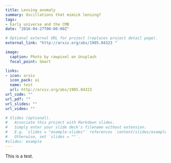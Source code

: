 ```yaml
---
title: Lensing anomaly
summary: Oscillations that mimick lensing?
tags:
- Early universe and the CMB
date: "2016-04-27T00:00:00Z"

# Optional external URL for project (replaces project detail page).
external_link: "http://arxiv.org/abs/1905.04323 "

image:
  caption: Photo by rawpixel on Unsplash
  focal_point: Smart

links:
- icon: arxiv
  icon_pack: ai
  name: test
  url: http://arxiv.org/abs/1905.04323 
url_code: ""
url_pdf: ""
url_slides: ""
url_video: ""

# Slides (optional).
#   Associate this project with Markdown slides.
#   Simply enter your slide deck's filename without extension.
#   E.g. `slides = "example-slides"` references `content/slides/example-slides.md`.
#   Otherwise, set `slides = ""`.
#slides: example
---
```

This is a test.